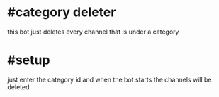 #category deleter
===
this bot just deletes every channel that is under a category

#setup
===
just enter the category id and when the bot starts the channels will be deleted
